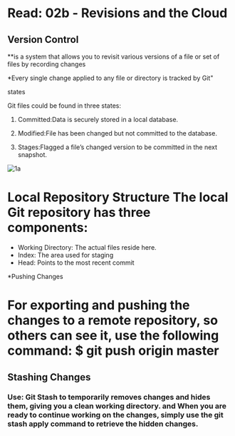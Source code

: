 # Read: 02b - Revisions and the Cloud

## Version Control
 **is a system that allows you to revisit various versions of a file or set of files by recording changes

*Every single change applied to any file or directory is tracked by Git"

states

Git files could be found in three states:

1. Committed:Data is securely stored in a local database.

2. Modified:File has been changed but not committed to the database.

3. Stages:Flagged a file’s changed version to be committed in the next snapshot. 

![1a](https://i.morioh.com/2019/11/11/1f265e2d4c43.jpg)



# Local Repository Structure The local Git repository has three components:

* Working Directory: The actual files reside here.
* Index: The area used for staging
* Head: Points to the most recent commit 

*Pushing Changes

# For exporting and pushing the changes to a remote repository, so others can see it, use the following command: $ git push origin master

## Stashing Changes

### Use: Git Stash to temporarily removes changes and hides them, giving you a clean working directory. and When you are ready to continue working on the changes, simply use the git stash apply command to retrieve the hidden changes.
